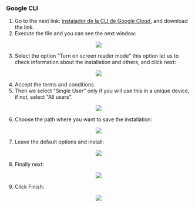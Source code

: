 ### Google CLI
1. Go to the next link: [instalador de la CLI de Google Cloud.](https://cloud.google.com/sdk/docs/install) and download the link.
2. Execute the file and you can see the next window:

<p align="center">
  <img src="https://user-images.githubusercontent.com/70413460/178376506-cbac68cd-d760-4e40-b233-ec15b7ebbaa3.png">
</p>


3. Select the option "Turn on screen reader mode" this option let us to check information about the installation and others, and click next:


<p align="center">
  <img src="https://user-images.githubusercontent.com/70413460/178376618-55d1ac1e-56a6-4e34-9a69-8ac06081a997.png">
</p>


4. Accept the terms and conditions.
5. Then we select "Single User" only if you will use this in a unique device, if not, select "All users".


<p align="center">
  <img src="https://user-images.githubusercontent.com/70413460/178376821-817e9d0a-a786-4767-86da-393f7343bca1.png">
</p>



6. Choose the path where you want to save the installation:


<p align="center">
  <img src="https://user-images.githubusercontent.com/70413460/178376894-ca91a751-a877-409e-8f6e-5d2f3d599f3f.png">
</p>



7. Leave the default options and install:


<p align="center">
  <img src="https://user-images.githubusercontent.com/70413460/178376985-fb82f623-1ecd-486f-90c3-f6ed39fe2bd4.png">
</p>


8. Finally next:


<p align="center">
  <img src="https://user-images.githubusercontent.com/70413460/178377692-cb9b0cb8-4ff7-4963-9ef9-42782cb0e61b.png">
</p>


9. Click Finish:


<p align="center">
  <img src="https://user-images.githubusercontent.com/70413460/178377727-efb95f74-318b-41ca-acce-b161a48a012e.png">
</p>

